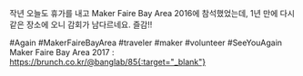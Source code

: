 작년 오늘도 휴가를 내고 Maker Faire Bay Area 2016에 참석했었는데, 1년 만에 다시 같은 장소에 오니 감회가 남다르네요. 즐감!!   

#Again #MakerFaireBayArea #traveler #maker #volunteer #SeeYouAgain  
Maker Faire Bay Area 2017 : https://brunch.co.kr/@banglab/85{:target="_blank"}  
